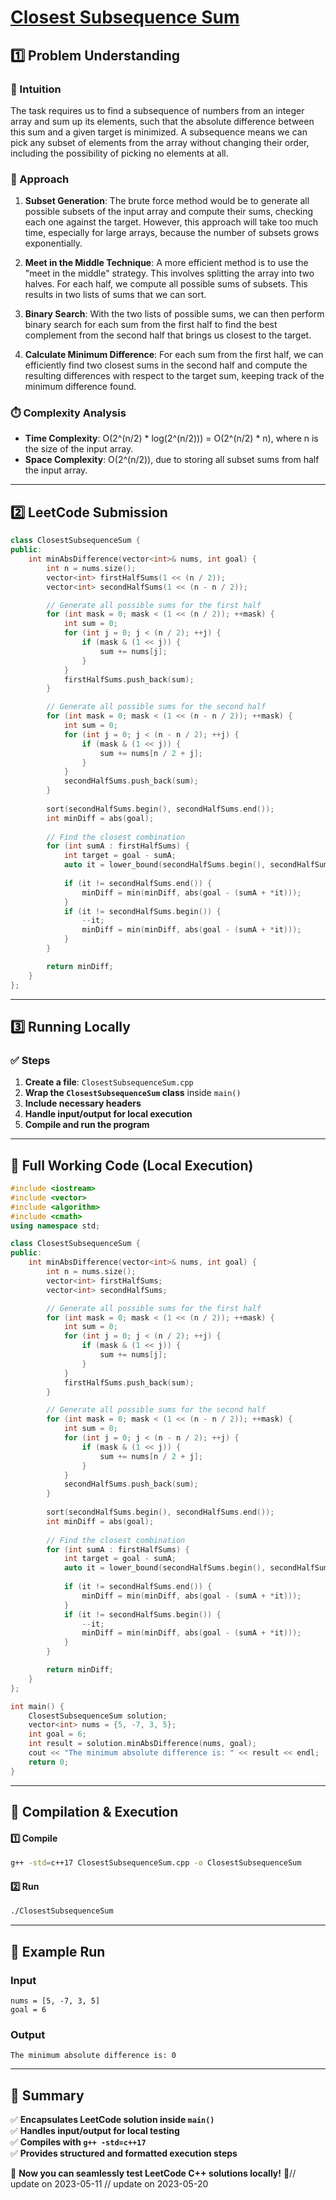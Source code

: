 # **[Closest Subsequence Sum](https://leetcode.com/problems/closest-subsequence-sum/description/)**  

## **1️⃣ Problem Understanding**  
### **📌 Intuition**  
The task requires us to find a subsequence of numbers from an integer array and sum up its elements, such that the absolute difference between this sum and a given target is minimized. A subsequence means we can pick any subset of elements from the array without changing their order, including the possibility of picking no elements at all.

### **🚀 Approach**  
1. **Subset Generation**: The brute force method would be to generate all possible subsets of the input array and compute their sums, checking each one against the target. However, this approach will take too much time, especially for large arrays, because the number of subsets grows exponentially.
   
2. **Meet in the Middle Technique**: A more efficient method is to use the "meet in the middle" strategy. This involves splitting the array into two halves. For each half, we compute all possible sums of subsets. This results in two lists of sums that we can sort.
   
3. **Binary Search**: With the two lists of possible sums, we can then perform binary search for each sum from the first half to find the best complement from the second half that brings us closest to the target.

4. **Calculate Minimum Difference**: For each sum from the first half, we can efficiently find two closest sums in the second half and compute the resulting differences with respect to the target sum, keeping track of the minimum difference found.

### **⏱️ Complexity Analysis**  
- **Time Complexity**: O(2^(n/2) * log(2^(n/2))) = O(2^(n/2) * n), where n is the size of the input array.  
- **Space Complexity**: O(2^(n/2)), due to storing all subset sums from half the input array.  

---  

## **2️⃣ LeetCode Submission**  
```cpp
class ClosestSubsequenceSum {
public:
    int minAbsDifference(vector<int>& nums, int goal) {
        int n = nums.size();
        vector<int> firstHalfSums(1 << (n / 2));
        vector<int> secondHalfSums(1 << (n - n / 2));

        // Generate all possible sums for the first half
        for (int mask = 0; mask < (1 << (n / 2)); ++mask) {
            int sum = 0;
            for (int j = 0; j < (n / 2); ++j) {
                if (mask & (1 << j)) {
                    sum += nums[j];
                }
            }
            firstHalfSums.push_back(sum);
        }

        // Generate all possible sums for the second half
        for (int mask = 0; mask < (1 << (n - n / 2)); ++mask) {
            int sum = 0;
            for (int j = 0; j < (n - n / 2); ++j) {
                if (mask & (1 << j)) {
                    sum += nums[n / 2 + j];
                }
            }
            secondHalfSums.push_back(sum);
        }
        
        sort(secondHalfSums.begin(), secondHalfSums.end());
        int minDiff = abs(goal);
        
        // Find the closest combination
        for (int sumA : firstHalfSums) {
            int target = goal - sumA;
            auto it = lower_bound(secondHalfSums.begin(), secondHalfSums.end(), target);
            
            if (it != secondHalfSums.end()) {
                minDiff = min(minDiff, abs(goal - (sumA + *it)));
            }
            if (it != secondHalfSums.begin()) {
                --it;
                minDiff = min(minDiff, abs(goal - (sumA + *it)));
            }
        }

        return minDiff;
    }
};
```  

---  

## **3️⃣ Running Locally**  
### **✅ Steps**  
1. **Create a file**: `ClosestSubsequenceSum.cpp`  
2. **Wrap the `ClosestSubsequenceSum` class** inside `main()`  
3. **Include necessary headers**  
4. **Handle input/output for local execution**  
5. **Compile and run the program**  

---  

## **📝 Full Working Code (Local Execution)**  
```cpp
#include <iostream>
#include <vector>
#include <algorithm>
#include <cmath>
using namespace std;

class ClosestSubsequenceSum {
public:
    int minAbsDifference(vector<int>& nums, int goal) {
        int n = nums.size();
        vector<int> firstHalfSums;
        vector<int> secondHalfSums;

        // Generate all possible sums for the first half
        for (int mask = 0; mask < (1 << (n / 2)); ++mask) {
            int sum = 0;
            for (int j = 0; j < (n / 2); ++j) {
                if (mask & (1 << j)) {
                    sum += nums[j];
                }
            }
            firstHalfSums.push_back(sum);
        }

        // Generate all possible sums for the second half
        for (int mask = 0; mask < (1 << (n - n / 2)); ++mask) {
            int sum = 0;
            for (int j = 0; j < (n - n / 2); ++j) {
                if (mask & (1 << j)) {
                    sum += nums[n / 2 + j];
                }
            }
            secondHalfSums.push_back(sum);
        }
        
        sort(secondHalfSums.begin(), secondHalfSums.end());
        int minDiff = abs(goal);
        
        // Find the closest combination
        for (int sumA : firstHalfSums) {
            int target = goal - sumA;
            auto it = lower_bound(secondHalfSums.begin(), secondHalfSums.end(), target);
            
            if (it != secondHalfSums.end()) {
                minDiff = min(minDiff, abs(goal - (sumA + *it)));
            }
            if (it != secondHalfSums.begin()) {
                --it;
                minDiff = min(minDiff, abs(goal - (sumA + *it)));
            }
        }

        return minDiff;
    }
};

int main() {
    ClosestSubsequenceSum solution;
    vector<int> nums = {5, -7, 3, 5};
    int goal = 6;
    int result = solution.minAbsDifference(nums, goal);
    cout << "The minimum absolute difference is: " << result << endl;
    return 0;
}
```  

---  

## **🔧 Compilation & Execution**  
#### **1️⃣ Compile**  
```bash
g++ -std=c++17 ClosestSubsequenceSum.cpp -o ClosestSubsequenceSum
```  

#### **2️⃣ Run**  
```bash
./ClosestSubsequenceSum
```  

---  

## **🎯 Example Run**  
### **Input**  
```
nums = [5, -7, 3, 5]
goal = 6
```  
### **Output**  
```
The minimum absolute difference is: 0
```  

---  

## **📌 Summary**  
✅ **Encapsulates LeetCode solution inside `main()`**  
✅ **Handles input/output for local testing**  
✅ **Compiles with `g++ -std=c++17`**  
✅ **Provides structured and formatted execution steps**  

🚀 **Now you can seamlessly test LeetCode C++ solutions locally!** 🚀// update on 2023-05-11
// update on 2023-05-20
